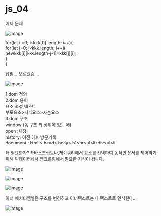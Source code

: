 # js_04  
  
  
  
  
  
어제 문제   
 
 
 
  
  
![image](https://user-images.githubusercontent.com/80766275/200449991-06264a9f-ac4b-46a1-9a13-18ec53fe68b8.png)
  
  
  
for(let i =0; i<kkk[0].length; i++){  
      for(let j=0; j<kkk.length; j++){  
      newkkk[i][kkk.length-j-1]=kkk[j][i];  
   }  
}  
  
  
답임...
모르겠슴  ...  
  
  
  
  
  
  
![image](https://user-images.githubusercontent.com/80766275/200452064-7a5eadf7-5ec4-4a77-9ff1-aef14d24da34.png)
  
  
1.dom 정의  
2.dom 용어  
  요소,속성,텍스트  
  부모요소>자식요소>자손요소  
3.dom 구조  
window (돔 구조 최 상위에 있는 애)  
open :새창  
history: 이전 이후 방문기록  
document : html > head> body> h1>hr>ul>li>div>ul>li  
  
  
왜 필요한가? 자바스크립트나,제이쿼리에서 요소를 선택하여 동적인 문서를 제어하기 위해 빅데이터에서 웹크롤링에서 필요한 지식이 됩니다.  
  
  
  
  
  
  
  
![image](https://user-images.githubusercontent.com/80766275/200458125-1735f581-4783-4521-a749-7ab4ca5ec6fc.png)  
  
  
  
![image](https://user-images.githubusercontent.com/80766275/200458852-e471e418-c623-46eb-bc87-b72269853c9e.png)
  
  
  
  
  
  
  
  
  
  
![image](https://user-images.githubusercontent.com/80766275/200459972-60f14ed8-4923-49da-82cd-fad32957267a.png)  
   
 이너 에치티엠엘은 구조를 변경하고 이너텍스트는 다 텍스트로 인식한다..  
   
   
   
   
   
   
 ![image](https://user-images.githubusercontent.com/80766275/200463028-9297cdfb-beb2-44d6-b6e9-2541a59ab88e.png)


